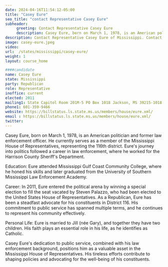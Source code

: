 ```yaml
---
date: 2024-04-16T11:54:12-05:00
title: "Casey Eure"
seo_title: "contact Representative Casey Eure"
subheader:
     greeting: Contact Representative Casey Eure
     description: Casey Eure, born on March 1, 1978, is an American politician and former law enforcement officer. He currently serves as a member of the Mississippi House of Representatives, representing the 116th district.
description: Contact Representative Casey Eure of Mississippi. Contact information for Casey Eure includes email address, phone number, and mailing address.
image: casey-eure.jpeg
video:
url:  /states/mississippi/casey-eure/
weight: 1
layout: course_home

####candidate
name: Casey Eure
state: Mississippi
party: Republican
role: Representative
inoffice: current
elected: 2011
mailing1: State Capitol Room 201M-5 PO Box 1018 Jackson, MS 39215-1018
phone1: 601-359-9466
website: https://billstatus.ls.state.ms.us/members/house/eure.xml/
email : https://billstatus.ls.state.ms.us/members/house/eure.xml/
twitter:
---
```


Casey Eure, born on March 1, 1978, is an American politician and former law enforcement officer. He currently serves as a member of the Mississippi House of Representatives, representing the 116th district. Eure's journey into politics followed a career in law enforcement, where he worked for the Harrison County Sheriff's Department.

Education:
Eure attended Mississippi Gulf Coast Community College, where he honed his skills and later graduated from the University of Southern Mississippi Law Enforcement Academy.

Career:
In 2011, Eure entered the political arena by winning a special election to fill the seat vacated by Steven Palazzo, who had been elected to the United States House of Representatives. As a Republican, Eure has been a steadfast advocate for his constituents in District 116. His commitment to public service has spanned multiple terms, and he continues to represent his community effectively.

Personal Life:
Eure is married to Jill (née Gary), and together they have two children. His faith plays an essential role in his life, as he identifies as Catholic.

Casey Eure's dedication to public service, combined with his law enforcement background, positions him as a valuable asset in the Mississippi House of Representatives. His tireless efforts contribute to shaping policies and advocating for the well-being of his constituents.
